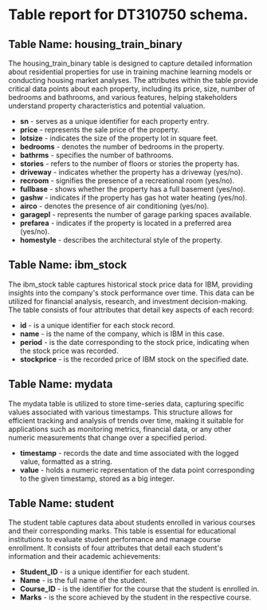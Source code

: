 # Table report for DT310750 schema.

## Table Name: housing_train_binary

The housing_train_binary table is designed to capture detailed information about residential properties for use in training machine learning models or conducting housing market analyses. The attributes within the table provide critical data points about each property, including its price, size, number of bedrooms and bathrooms, and various features, helping stakeholders understand property characteristics and potential valuation.

- **sn** - serves as a unique identifier for each property entry.
- **price** - represents the sale price of the property.
- **lotsize** - indicates the size of the property lot in square feet.
- **bedrooms** - denotes the number of bedrooms in the property.
- **bathrms** - specifies the number of bathrooms.
- **stories** - refers to the number of floors or stories the property has.
- **driveway** - indicates whether the property has a driveway (yes/no).
- **recroom** - signifies the presence of a recreational room (yes/no).
- **fullbase** - shows whether the property has a full basement (yes/no).
- **gashw** - indicates if the property has gas hot water heating (yes/no).
- **airco** - denotes the presence of air conditioning (yes/no).
- **garagepl** - represents the number of garage parking spaces available.
- **prefarea** - indicates if the property is located in a preferred area (yes/no).
- **homestyle** - describes the architectural style of the property.


## Table Name: ibm_stock

The ibm_stock table captures historical stock price data for IBM, providing insights into the company's stock performance over time. This data can be utilized for financial analysis, research, and investment decision-making. The table consists of four attributes that detail key aspects of each record:

- **id** - is a unique identifier for each stock record.
- **name** - is the name of the company, which is IBM in this case.
- **period** - is the date corresponding to the stock price, indicating when the stock price was recorded.
- **stockprice** - is the recorded price of IBM stock on the specified date.


## Table Name: mydata

The mydata table is utilized to store time-series data, capturing specific values associated with various timestamps. This structure allows for efficient tracking and analysis of trends over time, making it suitable for applications such as monitoring metrics, financial data, or any other numeric measurements that change over a specified period.

- **timestamp** - records the date and time associated with the logged value, formatted as a string.
- **value** - holds a numeric representation of the data point corresponding to the given timestamp, stored as a big integer.


## Table Name: student

The student table captures data about students enrolled in various courses and their corresponding marks. This table is essential for educational institutions to evaluate student performance and manage course enrollment. It consists of four attributes that detail each student's information and their academic achievements:

- **Student_ID** - is a unique identifier for each student.
- **Name** - is the full name of the student.
- **Course_ID** - is the identifier for the course that the student is enrolled in.
- **Marks** - is the score achieved by the student in the respective course.


